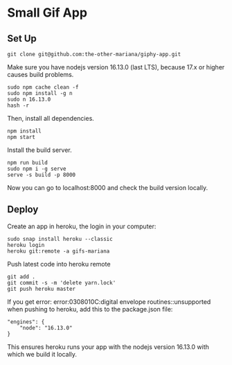 # Small Gif App

## Set Up

```
git clone git@github.com:the-other-mariana/giphy-app.git
```

Make sure you have nodejs version 16.13.0 (last LTS), because 17.x or higher causes build problems.

```
sudo npm cache clean -f
sudo npm install -g n
sudo n 16.13.0
hash -r
```

Then, install all dependencies.

```
npm install
npm start
```

Install the build server.

```
npm run build
sudo npm i -g serve
serve -s build -p 8000
```

Now you can go to localhost:8000 and check the build version locally.

## Deploy

Create an app in heroku, the login in your computer:

```
sudo snap install heroku --classic
heroku login
heroku git:remote -a gifs-mariana
```

Push latest code into heroku remote

```
git add .
git commit -s -m 'delete yarn.lock'
git push heroku master
```

If you get error: error:0308010C:digital envelope routines::unsupported when pushing to heroku, add this to the package.json file:

```
"engines": {
    "node": "16.13.0"
}
```

This ensures heroku runs your app with the nodejs version 16.13.0 with which we build it locally.